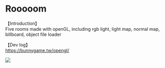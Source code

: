 # Rooooom
【Introduction】  
Five rooms made with openGL, including rgb light, light map, normal map, billboard, object file loader

【Dev log】  
https://bunnygame.tw/opengl/

[<img src="https://img.youtube.com/vi/NipZ8obWtD8/hqdefault.jpg">](https://youtu.be/NipZ8obWtD8)
